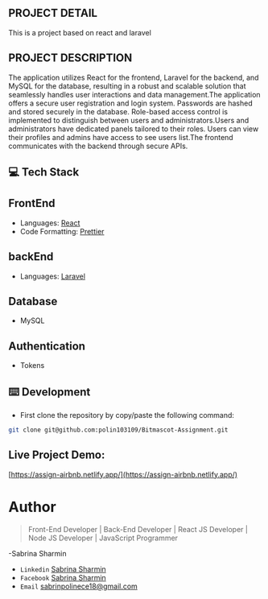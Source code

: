 ## PROJECT DETAIL

This is a project based on react and laravel

## PROJECT DESCRIPTION

The application utilizes React for the frontend, Laravel for the backend, and MySQL for the database, resulting in a robust and scalable solution that seamlessly handles user interactions and data management.The application offers a secure user registration and login system. Passwords are hashed and stored securely in the database. Role-based access control is implemented to distinguish between users and administrators.Users and administrators have dedicated panels tailored to their roles. Users can view their profiles and admins have access to see users list.The frontend communicates with the backend through secure APIs.

## 💻 Tech Stack

## FrontEnd

- Languages: [React](https://legacy.reactjs.org/docs/getting-started.html)
- Code Formatting: [Prettier](https://prettier.io/)

## backEnd

- Languages: [Laravel](https://laravel.com/)

## Database

- MySQL

## Authentication

- Tokens

## ⌨️ Development

- First clone the repository by copy/paste the following command:

```bash
git clone git@github.com:polin103109/Bitmascot-Assignment.git
```

## Live Project Demo:

[https://assign-airbnb.netlify.app/](https://assign-airbnb.netlify.app/)

# Author

> Front-End Developer | Back-End Developer | React JS Developer | Node JS Developer | JavaScript Programmer

-Sabrina Sharmin

- `Linkedin` [Sabrina Sharmin](https://www.linkedin.com/in/sabrina-sharmin-937a441a7/)
- `Facebook` [Sabrina Sharmin](https://www.facebook.com/sharmin.polin/)
- `Email` [sabrinpolinece18@gmail.com](sabrinapolinece18@gmail.com)
